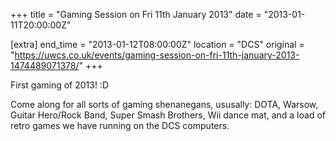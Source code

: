 +++
title = "Gaming Session on Fri 11th January 2013"
date = "2013-01-11T20:00:00Z"

[extra]
end_time = "2013-01-12T08:00:00Z"
location = "DCS"
original = "https://uwcs.co.uk/events/gaming-session-on-fri-11th-january-2013-1474489071378/"
+++

First gaming of 2013\! :D

Come along for all sorts of gaming shenanegans, ususally: DOTA, Warsow, Guitar Hero/Rock Band, Super Smash Brothers, Wii dance mat, and a load of retro games we have running on the DCS computers.


